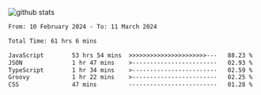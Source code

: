 
![github stats](https://github-readme-stats.vercel.app/api?username=realmahd1&show_icons=true&theme=codeSTACKr&hide_rank=true&count_private=true)

<!--START_SECTION:waka-->

```txt
From: 10 February 2024 - To: 11 March 2024

Total Time: 61 hrs 6 mins

JavaScript        53 hrs 54 mins  >>>>>>>>>>>>>>>>>>>>>>---   88.23 %
JSON              1 hr 47 mins    >------------------------   02.93 %
TypeScript        1 hr 34 mins    >------------------------   02.59 %
Groovy            1 hr 22 mins    >------------------------   02.25 %
CSS               47 mins         -------------------------   01.28 %
```

<!--END_SECTION:waka-->
